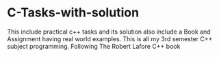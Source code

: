 # C-Tasks-with-solution
This include practical c++ tasks and its solution also include a Book and Assignment having real world examples.
This is all my 3rd semester C++ subject programming.
Following The Robert Lafore C++ book
